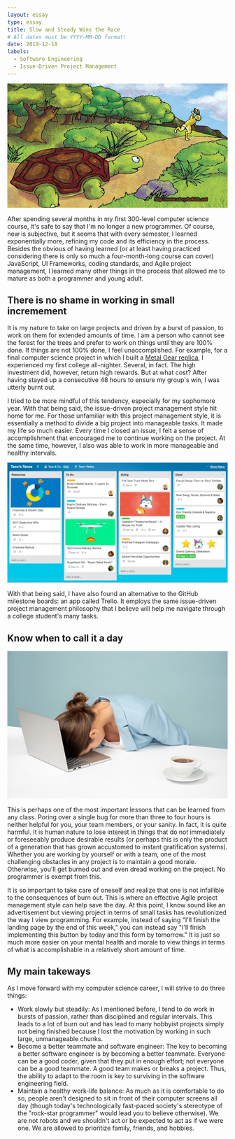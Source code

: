 ```yaml
---
layout: essay
type: essay
title: Slow and Steady Wins the Race
# All dates must be YYYY-MM-DD format!
date: 2019-12-18
labels:
  - Software Engineering
  - Issue-Driven Project Management
---
```


<img class="ui medium left floated image" src="../images/The-Hare-and-the-Tortoise.jpg">

After spending several months in my first 300-level computer science course, it's safe to say that I'm no longer a new programmer. Of course, new is subjective, but it seems that with every semester, I learned exponentially more, refining my code and its efficiency in the process. Besides the obvious of having learned (or at least having practiced considering there is only so much a four-month-long course can cover) JavaScript, UI Frameworks, coding standards, and Agile project management, I learned many other things in the process that allowed me to mature as both a programmer and young adult.

## There is no shame in working in small incremement
 It is my nature to take on large projects and driven by a burst of passion, to work on them for extended amounts of time. I am a person who cannot see the forest for the trees and prefer to work on things until they are 100% done. If things are not 100% done, I feel unaccomplished. For example, for a final computer science project in which I built a [Metal Gear replica](https://jolieching.github.io/projects/metalgearsolid), I experienced my first college all-nighter. Several, in fact. The high investment did, however, return high rewards. But at what cost? After having stayed up a consecutive 48 hours to ensure my group's win, I was utterly burnt out. 

I tried to be more mindful of this tendency, especially for my sophomore year. With that being said, the issue-driven project management style hit home for me. For those unfamiliar with this project management style, it is essentially a method to divide a big project into manageable tasks. It made my life so much easier. Every time I closed an issue, I felt a sense of accomplishment that encouraged me to continue working on the project. At the same time, however, I also was able to work in more manageable and healthy intervals.

<img class="ui medium left floated image" src="../images/01.jpg">

With that being said, I have also found an alternative to the GitHub milestone boards: an app called Trello. It employs the same issue-driven project management philosophy that I believe will help me navigate through a college student's many tasks.

## Know when to call it a day

<img class="ui medium left floated image" src="../images/omg.jpg">

This is perhaps one of the most important lessons that can be learned from any class. Poring over a single bug for more than three to four hours is neither helpful for you, your team members, or your sanity. In fact, it is quite harmful. It is human nature to lose interest in things that do not immediately or foreseeably produce desirable results (or perhaps this is only the product of a generation that has grown accustomed to instant gratification systems). Whether you are working by yourself or with a team, one of the most challenging obstacles in any project is to maintain a good morale. Otherwise, you'll get burned out and even dread working on the project. No programmer is exempt from this.

It is so important to take care of oneself and realize that one is not infallible to the consequences of burn out. This is where an effective Agile project management style can help save the day. At this point, I know sound like an advertisement but viewing project in terms of small tasks has revolutionized the way I view programming. For example, instead of saying "I'll finish the landing page by the end of this week," you can instead say "I'll finish implementing this button by today and this form by tomorrow." It is just so much more easier on your mental health and morale to view things in terms of what is accomplishable in a relatively short amount of time. 

## My main takeways
As I move forward with my computer science career, I will strive to do three things:
* Work slowly but steadily: As I mentioned before, I tend to do work in bursts of passion, rather than disciplined and regular intervals. This leads to a lot of burn out and has lead to many hobbyist projects simply not being finished because I lost the motivation by working in such large, unmanageable chunks. 
* Become a better teammate and software engineer: The key to becoming a better software engineer is by becoming a better teammate. Everyone can be a good coder, given that they put in enough effort; not everyone can be a good teammate. A good team makes or breaks a project. Thus, the ability to adapt to the room is key to surviving in the software engineering field.
* Maintain a healthy work-life balance: As much as it is comfortable to do so, people aren't designed to sit in front of their computer screens all day (though today's technologically fast-paced society's stereotype of the "rock-star programmer" would lead you to believe otherwise). We are not robots and we shouldn't act or be expected to act as if we were one. We are allowed to prioritize family, friends, and hobbies.